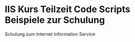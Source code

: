 # IIS Kurs Teilzeit Code Scripts Beispiele zur Schulung 
 Schulung zum Internet Information Service
